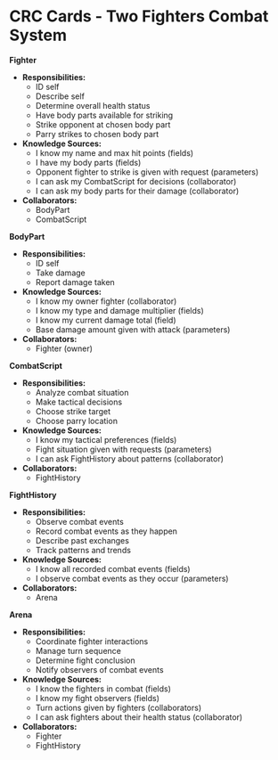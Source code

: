 # CRC Cards - Two Fighters Combat System

**Fighter**
- **Responsibilities:**
  - ID self
  - Describe self
  - Determine overall health status
  - Have body parts available for striking
  - Strike opponent at chosen body part
  - Parry strikes to chosen body part
- **Knowledge Sources:**
  - I know my name and max hit points (fields)
  - I have my body parts (fields)
  - Opponent fighter to strike is given with request (parameters)
  - I can ask my CombatScript for decisions (collaborator)
  - I can ask my body parts for their damage (collaborator)
- **Collaborators:**
  - BodyPart
  - CombatScript

**BodyPart**
- **Responsibilities:**
  - ID self
  - Take damage
  - Report damage taken
- **Knowledge Sources:**
  - I know my owner fighter (collaborator)
  - I know my type and damage multiplier (fields)
  - I know my current damage total (field)
  - Base damage amount given with attack (parameters)
- **Collaborators:**
  - Fighter (owner)

**CombatScript**
- **Responsibilities:**
  - Analyze combat situation
  - Make tactical decisions
  - Choose strike target
  - Choose parry location
- **Knowledge Sources:**
  - I know my tactical preferences (fields)
  - Fight situation given with requests (parameters)
  - I can ask FightHistory about patterns (collaborator)
- **Collaborators:**
  - FightHistory

**FightHistory**
- **Responsibilities:**
  - Observe combat events
  - Record combat events as they happen
  - Describe past exchanges
  - Track patterns and trends
- **Knowledge Sources:**
  - I know all recorded combat events (fields)
  - I observe combat events as they occur (parameters)
- **Collaborators:**
  - Arena

**Arena**
- **Responsibilities:**
  - Coordinate fighter interactions
  - Manage turn sequence
  - Determine fight conclusion
  - Notify observers of combat events
- **Knowledge Sources:**
  - I know the fighters in combat (fields)
  - I know my fight observers (fields)
  - Turn actions given by fighters (collaborators)
  - I can ask fighters about their health status (collaborator)
- **Collaborators:**
  - Fighter
  - FightHistory
